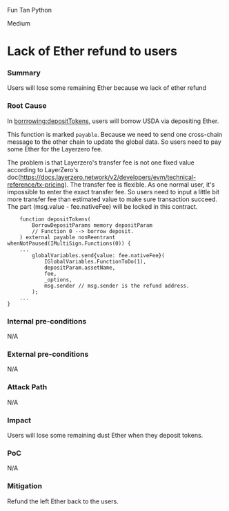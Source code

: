 Fun Tan Python

Medium

# Lack of Ether refund to users

### Summary

Users will lose some remaining Ether because we lack of ether refund

### Root Cause

In [borrrowing:depositTokens](https://github.com/sherlock-audit/2024-11-autonomint/blob/main/Blockchain/Blockchian/contracts/Core_logic/borrowing.sol#L228), users will borrow USDA via depositing Ether.

This function is marked `payable`. Because we need to send one cross-chain message to the other chain to update the global data. So users need to pay some Ether for the Layerzero fee.

The problem is that Layerzero's transfer fee is not one fixed value according to LayerZero's doc(https://docs.layerzero.network/v2/developers/evm/technical-reference/tx-pricing). The transfer fee is flexible. As one normal user, it's impossible to enter the exact transfer fee. So users need to input a little bit more transfer fee than estimated value to make sure transaction succeed. The part (msg.value - fee.nativeFee) will be locked in this contract.

```solidity
    function depositTokens(
        BorrowDepositParams memory depositParam
        // Function 0 --> borrow deposit.
    ) external payable nonReentrant whenNotPaused(IMultiSign.Functions(0)) {
    ...
        globalVariables.send{value: fee.nativeFee}(
            IGlobalVariables.FunctionToDo(1),
            depositParam.assetName,
            fee,
            _options,
            msg.sender // msg.sender is the refund address.
        );
    ...
}
```


### Internal pre-conditions

N/A

### External pre-conditions

N/A

### Attack Path

N/A

### Impact

Users will lose some remaining dust Ether when they deposit tokens.

### PoC

N/A

### Mitigation

Refund the left Ether back to the users.